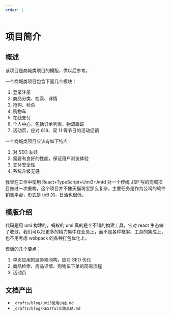 ```yaml
---
order: 1
---
```


# 项目简介

## 概述

该项目是商城类项目的模版，供以后参考。

一个商城类项目包含下面几个模块：

1. 登录注册
2. 商品分类、检索、详情
3. 抢购、秒杀
4. 购物车
5. 在线支付
6. 个人中心，包括订单列表、物流跟踪
7. 活动页，应对 618、双 11 等节日的活动促销

一个商城类项目应该有如下特点：

1. 对 SEO 友好
2. 需要有良好的性能，保证用户浏览体验
3. 支付安全性
4. 系统升级无感

我曾在工作中使用 React+TypeScript+Umi3+Antd 对一个传统 JSP 写的商城项目做过一次重构，这个项目并不像天猫淘宝那么复杂，主要任务是作为公司的软件销售平台，形式是 toB 的，日活也很低。

## 模版介绍

代码是用 umi 构建的，蚂蚁的 umi 真的是个不错的构建工具，它对 react 生态做了收敛，我们可以把更多的精力集中在业务上，而不是各种框架、工具的集成上，也不用考虑 webpack 的各种打包优化上。

模版的几个要点：

1. 单页应用的服务端同构，应对 SEO 优化
2. 商品检索、商品详情、购物车下单的简易流程
3. 活动页

## 文档产出

- `_drafts/blog/Umi3使用小结.md`
- `_drafts/blog/RESTful实践总结.md`
